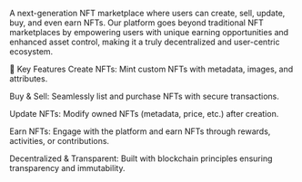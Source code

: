 A next-generation NFT marketplace where users can create, sell, update, buy, and even earn NFTs. Our platform goes beyond traditional NFT marketplaces by empowering users with unique earning opportunities and enhanced asset control, making it a truly decentralized and user-centric ecosystem.

🚀 Key Features
Create NFTs: Mint custom NFTs with metadata, images, and attributes.

Buy & Sell: Seamlessly list and purchase NFTs with secure transactions.

Update NFTs: Modify owned NFTs (metadata, price, etc.) after creation.

Earn NFTs: Engage with the platform and earn NFTs through rewards, activities, or contributions.

Decentralized & Transparent: Built with blockchain principles ensuring transparency and immutability.
